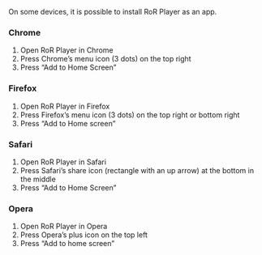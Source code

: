 On some devices, it is possible to install RoR Player as an app.

### Chrome

1. Open RoR Player in Chrome
2. Press Chrome’s menu icon (3 dots) on the top right
3. Press “Add to Home Screen”

### Firefox

1. Open RoR Player in Firefox
2. Press Firefox’s menu icon (3 dots) on the top right or bottom right
3. Press “Add to Home screen”

### Safari

1. Open RoR Player in Safari
2. Press Safari’s share icon (rectangle with an up arrow) at the bottom in the middle
3. Press “Add to Home Screen”

### Opera

1. Open RoR Player in Opera
2. Press Opera’s plus icon on the top left
3. Press “Add to home screen”